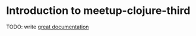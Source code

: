 # Introduction to meetup-clojure-third

TODO: write [great documentation](http://jacobian.org/writing/what-to-write/)
